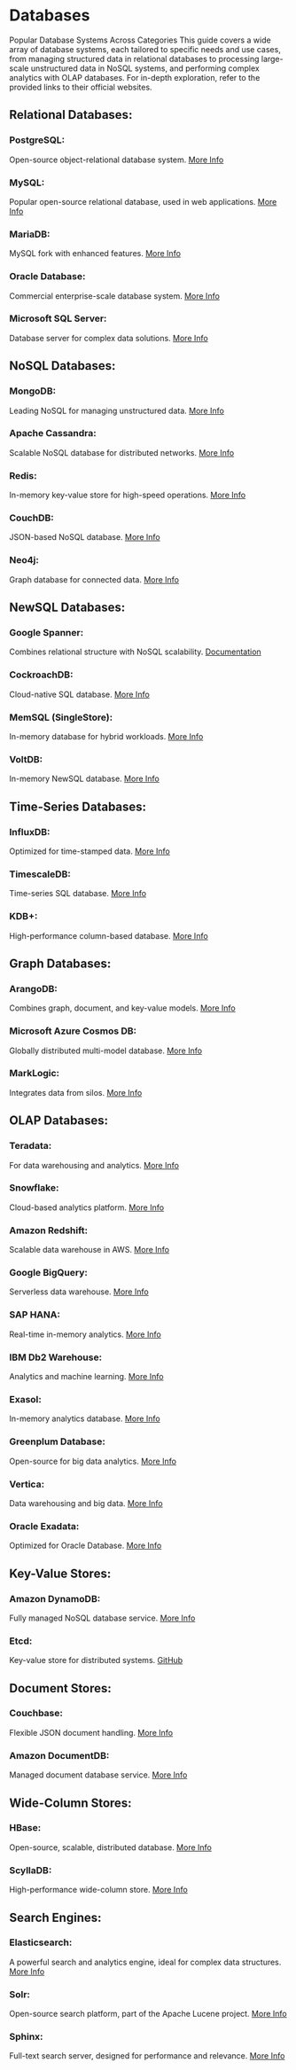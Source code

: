 # Databases
Popular Database Systems Across Categories
This guide covers a wide array of database systems, each tailored to specific needs and use cases, from managing structured data in relational databases to processing large-scale unstructured data in NoSQL systems, and performing complex analytics with OLAP databases. For in-depth exploration, refer to the provided links to their official websites.
## Relational Databases:
### PostgreSQL:
Open-source object-relational database system. [More Info](https://www.postgresql.org/)
### MySQL: 
Popular open-source relational database, used in web applications. [More Info](https://www.mysql.com/)
### MariaDB: 
MySQL fork with enhanced features. [More Info](https://mariadb.org/)
### Oracle Database: 
Commercial enterprise-scale database system. [More Info](https://www.oracle.com/database/)
### Microsoft SQL Server: 
Database server for complex data solutions. [More Info](https://www.microsoft.com/en-us/sql-server)

## NoSQL Databases:
### MongoDB: 
Leading NoSQL for managing unstructured data. [More Info](https://www.mongodb.com/)
### Apache Cassandra: 
Scalable NoSQL database for distributed networks. [More Info](http://cassandra.apache.org/)
### Redis: 
In-memory key-value store for high-speed operations. [More Info](https://redis.io/)
### CouchDB: 
JSON-based NoSQL database. [More Info](https://couchdb.apache.org/)
### Neo4j: 
Graph database for connected data. [More Info](https://neo4j.com/)

## NewSQL Databases:
### Google Spanner: 
Combines relational structure with NoSQL scalability. [Documentation](https://cloud.google.com/spanner/docs)
### CockroachDB: 
Cloud-native SQL database. [More Info](https://www.cockroachlabs.com/)
### MemSQL (SingleStore): 
In-memory database for hybrid workloads. [More Info](https://www.singlestore.com/)
### VoltDB: 
In-memory NewSQL database. [More Info](https://www.voltdb.com/)

## Time-Series Databases:
### InfluxDB: 
Optimized for time-stamped data. [More Info](https://www.influxdata.com/)
### TimescaleDB: 
Time-series SQL database. [More Info](https://www.timescale.com/)
### KDB+: 
High-performance column-based database. [More Info](https://kx.com/)

## Graph Databases:
### ArangoDB: 
Combines graph, document, and key-value models. [More Info](https://www.arangodb.com/)
### Microsoft Azure Cosmos DB: 
Globally distributed multi-model database. [More Info](https://azure.microsoft.com/en-us/services/cosmos-db/)
### MarkLogic: 
Integrates data from silos. [More Info](https://www.marklogic.com/)

## OLAP Databases:
### Teradata: 
For data warehousing and analytics. [More Info](https://www.teradata.com/)
### Snowflake: 
Cloud-based analytics platform. [More Info](https://www.snowflake.com/)
### Amazon Redshift: 
Scalable data warehouse in AWS. [More Info](https://aws.amazon.com/redshift/)
### Google BigQuery: 
Serverless data warehouse. [More Info](https://cloud.google.com/bigquery)
### SAP HANA: 
Real-time in-memory analytics. [More Info](https://www.sap.com/products/hana.html)
### IBM Db2 Warehouse: 
Analytics and machine learning. [More Info](https://www.ibm.com/products/db2-warehouse)
### Exasol: 
In-memory analytics database. [More Info](https://www.exasol.com/)
### Greenplum Database: 
Open-source for big data analytics. [More Info](https://greenplum.org/)
### Vertica: 
Data warehousing and big data. [More Info](https://www.vertica.com/)
### Oracle Exadata: 
Optimized for Oracle Database. [More Info](https://www.oracle.com/exadata/)

## Key-Value Stores:
### Amazon DynamoDB: 
Fully managed NoSQL database service. [More Info](https://aws.amazon.com/dynamodb/)
### Etcd: 
Key-value store for distributed systems. [GitHub](https://github.com/etcd-io/etcd)

## Document Stores:
### Couchbase: 
Flexible JSON document handling. [More Info](https://www.couchbase.com/)
### Amazon DocumentDB: 
Managed document database service. [More Info](https://aws.amazon.com/documentdb/)

## Wide-Column Stores:
### HBase: 
Open-source, scalable, distributed database. [More Info](https://hbase.apache.org/)
### ScyllaDB: 
High-performance wide-column store. [More Info](https://www.scylladb.com/)

## Search Engines:
### Elasticsearch: 
A powerful search and analytics engine, ideal for complex data structures. [More Info](https://www.elastic.co/elasticsearch/)
### Solr: 
Open-source search platform, part of the Apache Lucene project. [More Info](https://solr.apache.org/)
### Sphinx: 
Full-text search server, designed for performance and relevance. [More Info](http://sphinxsearch.com/)
